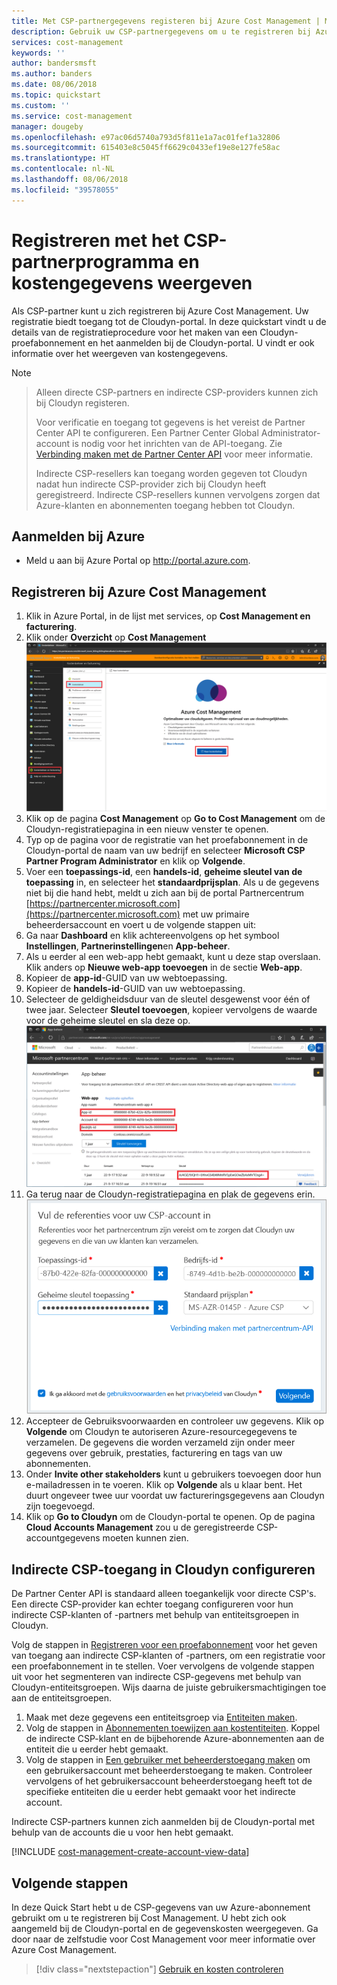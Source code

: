 ```yaml
---
title: Met CSP-partnergegevens registeren bij Azure Cost Management | Microsoft Docs
description: Gebruik uw CSP-partnergegevens om u te registreren bij Azure Cost Management.
services: cost-management
keywords: ''
author: bandersmsft
ms.author: banders
ms.date: 08/06/2018
ms.topic: quickstart
ms.custom: ''
ms.service: cost-management
manager: dougeby
ms.openlocfilehash: e97ac06d5740a793d5f811e1a7ac01fef1a32806
ms.sourcegitcommit: 615403e8c5045ff6629c0433ef19e8e127fe58ac
ms.translationtype: HT
ms.contentlocale: nl-NL
ms.lasthandoff: 08/06/2018
ms.locfileid: "39578055"
---
```

# <a name="register-with-the-csp-partner-program-and-view-cost-data"></a>Registreren met het CSP-partnerprogramma en kostengegevens weergeven

Als CSP-partner kunt u zich registreren bij Azure Cost Management. Uw registratie biedt toegang tot de Cloudyn-portal. In deze quickstart vindt u de details van de registratieprocedure voor het maken van een Cloudyn-proefabonnement en het aanmelden bij de Cloudyn-portal. U vindt er ook informatie over het weergeven van kostengegevens.


>[!NOTE]

>Alleen directe CSP-partners en indirecte CSP-providers kunnen zich bij Cloudyn registeren.
>
>Voor verificatie en toegang tot gegevens is het vereist de Partner Center API te configureren. Een Partner Center Global Administrator-account is nodig voor het inrichten van de API-toegang.
Zie [Verbinding maken met de Partner Center API](https://msdn.microsoft.com/library/partnercenter/mt709136.aspx) voor meer informatie.
>
>Indirecte CSP-resellers kan toegang worden gegeven tot Cloudyn nadat hun indirecte CSP-provider zich bij Cloudyn heeft geregistreerd. Indirecte CSP-resellers kunnen vervolgens zorgen dat Azure-klanten en abonnementen toegang hebben tot Cloudyn.

## <a name="sign-in-to-azure"></a>Aanmelden bij Azure

- Meld u aan bij Azure Portal op http://portal.azure.com.

## <a name="register-with-azure-cost-management"></a>Registreren bij Azure Cost Management

1. Klik in Azure Portal, in de lijst met services, op **Cost Management en facturering**.
2. Klik onder **Overzicht** op **Cost Management**  
    ![Pagina Cost Management](./media/quick-register-csp/cost-mgt-billing-service.png)
3. Klik op de pagina **Cost Management** op **Go to Cost Management** om de Cloudyn-registratiepagina in een nieuw venster te openen.
4. Typ op de pagina voor de registratie van het proefabonnement in de Cloudyn-portal de naam van uw bedrijf en selecteer **Microsoft CSP Partner Program Administrator** en klik op **Volgende**.  
5. Voer een **toepassings-id**, een **handels-id**, **geheime sleutel van de toepassing** in, en selecteer het **standaardprijsplan**. Als u de gegevens niet bij die hand hebt, meldt u zich aan bij de portal Partnercentrum [https://partnercenter.microsoft.com](https://partnercenter.microsoft.com) met uw primaire beheerdersaccount en voert u de volgende stappen uit:
  1. Ga naar **Dashboard** en klik achtereenvolgens op het symbool **Instellingen**, **Partnerinstellingen**en **App-beheer**.
  2. Als u eerder al een web-app hebt gemaakt, kunt u deze stap overslaan. Klik anders op **Nieuwe web-app toevoegen** in de sectie **Web-app**.
  3. Kopieer de **app-id**-GUID van uw webtoepassing.
  4. Kopieer de **handels-id**-GUID van uw webtoepassing.
  5. Selecteer de geldigheidsduur van de sleutel desgewenst voor één of twee jaar. Selecteer **Sleutel toevoegen**, kopieer vervolgens de waarde voor de geheime sleutel en sla deze op.  
    ![CSP Partner Center](./media/quick-register-csp/csp-partner-center.png)
  6. Ga terug naar de Cloudyn-registratiepagina en plak de gegevens erin.  
      ![CSP-accountreferenties](./media/quick-register-csp/csp-reg.png)
6. Accepteer de Gebruiksvoorwaarden en controleer uw gegevens. Klik op **Volgende** om Cloudyn te autoriseren Azure-resourcegegevens te verzamelen. De gegevens die worden verzameld zijn onder meer gegevens over gebruik, prestaties, facturering en tags van uw abonnementen.  
7. Onder **Invite other stakeholders** kunt u gebruikers toevoegen door hun e-mailadressen in te voeren. Klik op **Volgende** als u klaar bent. Het duurt ongeveer twee uur voordat uw factureringsgegevens aan Cloudyn zijn toegevoegd.
8. Klik op **Go to Cloudyn** om de Cloudyn-portal te openen. Op de pagina **Cloud Accounts Management** zou u de geregistreerde CSP-accountgegevens moeten kunnen zien.

## <a name="configure-indirect-csp-access-in-cloudyn"></a>Indirecte CSP-toegang in Cloudyn configureren

De Partner Center API is standaard alleen toegankelijk voor directe CSP's. Een directe CSP-provider kan echter toegang configureren voor hun indirecte CSP-klanten of -partners met behulp van entiteitsgroepen in Cloudyn.

Volg de stappen in [Registreren voor een proefabonnement](#create-a-trial-registration) voor het geven van toegang aan indirecte CSP-klanten of -partners, om een registratie voor een proefabonnement in te stellen. Voer vervolgens de volgende stappen uit voor het segmenteren van indirecte CSP-gegevens met behulp van Cloudyn-entiteitsgroepen. Wijs daarna de juiste gebruikersmachtigingen toe aan de entiteitsgroepen.

1. Maak met deze gegevens een entiteitsgroep via [Entiteiten maken](tutorial-user-access.md#create-and-manage-entities).
2. Volg de stappen in [Abonnementen toewijzen aan kostentiteiten](https://support.cloudyn.com/hc/en-us/articles/115005139425-Video-Assigning-subscriptions-to-Cost-Entities). Koppel de indirecte CSP-klant en de bijbehorende Azure-abonnementen aan de entiteit die u eerder hebt gemaakt.
3. Volg de stappen in [Een gebruiker met beheerderstoegang maken](tutorial-user-access.md#create-a-user-with-admin-access) om een gebruikersaccount met beheerderstoegang te maken. Controleer vervolgens of het gebruikersaccount beheerderstoegang heeft tot de specifieke entiteiten die u eerder hebt gemaakt voor het indirecte account.

Indirecte CSP-partners kunnen zich aanmelden bij de Cloudyn-portal met behulp van de accounts die u voor hen hebt gemaakt.


[!INCLUDE [cost-management-create-account-view-data](../../includes/cost-management-create-account-view-data.md)]

## <a name="next-steps"></a>Volgende stappen

In deze Quick Start hebt u de CSP-gegevens van uw Azure-abonnement gebruikt om u te registreren bij Cost Management. U hebt zich ook aangemeld bij de Cloudyn-portal en de gegevenskosten weergegeven. Ga door naar de zelfstudie voor Cost Management voor meer informatie over Azure Cost Management.

> [!div class="nextstepaction"]
> [Gebruik en kosten controleren](./tutorial-review-usage.md)
